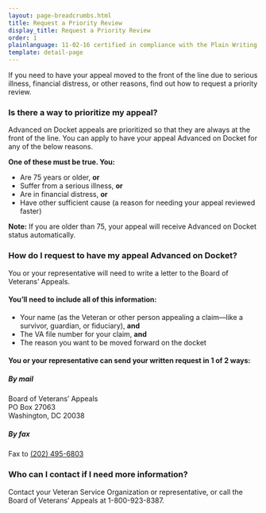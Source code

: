 ```yaml
---
layout: page-breadcrumbs.html
title: Request a Priority Review
display_title: Request a Priority Review
order: 1
plainlanguage: 11-02-16 certified in compliance with the Plain Writing Act
template: detail-page
---
```

<div itemscope itemtype="http://schema.org/HowTo">

<div class="va-introtext" itemprop="description">
If you need to have your appeal moved to the front of the line due to serious illness, financial distress, or other reasons, find out how to request a priority review.
</div>

<h3>Is there a way to prioritize my appeal?</h3>
Advanced on Docket appeals are prioritized so that they are always at the front of the line. You can apply to have your appeal Advanced on Docket for any of the below reasons.

<div class="feature">

**One of these must be true. You:**
- Are 75 years or older, **or**
- Suffer from a serious illness, **or**
- Are in financial distress, **or**
- Have other sufficient cause (a reason for needing your appeal reviewed faster)

**Note:** If you are older than 75, your appeal will receive Advanced on Docket status automatically.
</div>

### How do I request to have my appeal Advanced on Docket?
You or your representative will need to write a letter to the Board of Veterans’ Appeals.

#### You’ll need to include all of this information:
- Your name (as the Veteran or other person appealing a claim—like a survivor, guardian, or fiduciary), **and**
- The VA file number for your claim, **and**
- The reason you want to be moved forward on the docket

#### You or your representative can send your written request in 1 of 2 ways:

##### By mail
<p class="va-address-block">
  Board of Veterans’ Appeals<br/>
  PO Box 27063<br/>
  Washington, DC 20038<br/>
</p>

##### By fax
Fax to <a href="tel:+12024956803">(202) 495-6803</a>

### Who can I contact if I need more information?

Contact your Veteran Service Organization or representative, or call the Board of Veterans’ Appeals at 1-800-923-8387.

